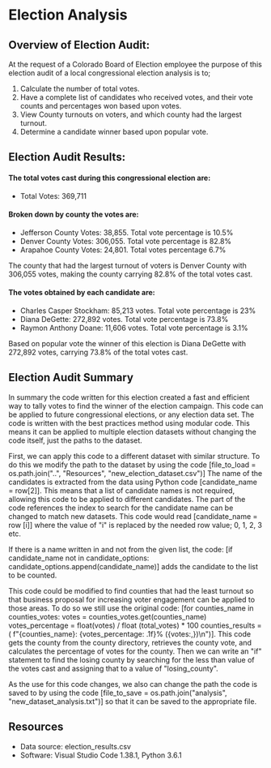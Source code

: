 # Election Analysis

## Overview of Election Audit: 
At the request of a Colorado Board of Election employee the purpose of this election audit of  a local congressional election analysis is to;
1. Calculate the number of total votes.
2. Have a complete list of candidates who received votes, and their vote counts and percentages won based upon votes.
3. View County turnouts on voters, and which county had the largest turnout.
4. Determine a candidate winner based upon popular vote.

## Election Audit Results: 
#### The total votes cast during this congressional election are:
- Total Votes: 369,711

#### Broken down by county the votes are:
- Jefferson County Votes: 38,855. Total vote percentage is 10.5%
- Denver County Votes: 306,055. Total vote percentage is 82.8%
- Arapahoe County Votes: 24,801. Total votes percentage 6.7%

The county that had the largest turnout of voters is Denver County with 306,055 votes, making the county carrying 82.8% of the total votes cast.

#### The votes obtained by each candidate are:
- Charles Casper Stockham: 85,213 votes. Total vote percentage is 23%
- Diana DeGette: 272,892 votes. Total vote percentage is 73.8%
- Raymon Anthony Doane: 11,606 votes. Total vote percentage is 3.1%

Based on popular vote the winner of this election is Diana DeGette with 272,892 votes, carrying 73.8% of the total votes cast.

## Election Audit Summary

   In summary the code written for this election created a fast and efficient way to tally votes to find the winner of the election campaign. This code can be applied to future congressional elections, or any election data set. The code is written with the best practices method using modular code. This means it can be applied to multiple election datasets without changing the code itself, just the paths to the dataset.

   First, we can apply this code to a different dataset with similar structure. To do this we modify the path to the dataset by using the code 
[file_to_load = os.path.join("..", "Resources", "new_election_dataset.csv")]
The name of the candidates is extracted from the data using Python code [candidate_name = row[2]]. This means that a list of candidate names is not required, allowing this code to be applied to different candidates. The part of the code references the index to search for the candidate name can be changed to match new datasets. This code would read [candidate_name = row [i]] where the value of "i" is replaced by the needed row value; 0, 1, 2, 3 etc.

   If there is a name written in and not from the given list, the code:
[if candidate_name not in candidate_options: 
    candidate_options.append(candidate_name)] 
adds the candidate to the list to be counted.

   This code could be modified to find counties that had the least turnout so that business proposal for increasing voter engagement can be applied to those areas. To do so we still use the original code:
[for counties_name in counties_votes:
        votes = counties_votes.get(counties_name)
        votes_percentage = float(votes) / float (total_votes) * 100
        counties_results = (
        f"{counties_name}: {votes_percentage: .1f}% ({votes:,})\n")]. This code gets the county from the county directory, retrieves the county vote, and calculates the percentage of votes for the county. Then we can write an "if" statement to find the losing county by searching for the less than value of the votes cast and assigning that to a value of "losing_county".
        
   As the use for this code changes, we also can change the path the code is saved to by using the code
[file_to_save = os.path.join("analysis", "new_dataset_analysis.txt")] so that it can be saved to the appropriate file.


## Resources
-	Data source: election_results.csv
-	Software: Visual Studio Code 1.38.1, Python 3.6.1
